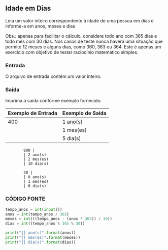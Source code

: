 ## Idade em Dias

Leia um valor inteiro correspondente à idade de uma pessoa em dias e informe-a em anos, meses e dias

Obs.: apenas para facilitar o cálculo, considere todo ano com 365 dias e todo mês com 30 dias. Nos casos de teste nunca haverá uma situação que permite 12 meses e alguns dias, como 360, 363 ou 364. Este é apenas um exercício com objetivo de testar raciocínio matemático simples.

### Entrada
O arquivo de entrada contém um valor inteiro.

### Saída
Imprima a saída conforme exemplo fornecido.

Exemplo de Entrada | Exemplo de Saída
------------------ | ----------------
            400    | 1 ano(s)
                    | 1 mes(es)
                    | 5 dia(s)
                
            800 | 
            | 2 ano(s)
            | 2 mes(es)
            | 10 dia(s)
            
            30 | 
            | 0 ano(s)
            | 1 mes(es)
            | 0 dia(s)
            
### CÓDIGO FONTE
```python
tempo_anos = int(input())
anos = int(tempo_anos / 365)
meses = int(((tempo_anos - (anos * 365)) / 30))
dias = int((tempo_anos % 365 % 30))

print("{} ano(s)".format(anos))
print("{} mes(es)".format(meses))
print("{} dia(s)".format(dias))
```
